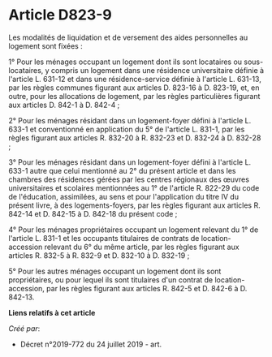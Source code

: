 # Article D823-9

Les modalités de liquidation et de versement des aides personnelles au logement sont fixées :

1° Pour les ménages occupant un logement dont ils sont locataires ou sous-locataires, y compris un logement dans une
résidence universitaire définie à l'article L. 631-12 et dans une résidence-service définie à l'article L. 631-13, par les
règles communes figurant aux articles D. 823-16 à D. 823-19, et, en outre, pour les allocations de logement, par les règles
particulières figurant aux articles D. 842-1 à D. 842-4 ;

2° Pour les ménages résidant dans un logement-foyer défini à l'article L. 633-1 et conventionné en application du 5° de
l'article L. 831-1, par les règles figurant aux articles R. 832-20 à R. 832-23 et D. 832-24 à D. 832-28 ;

3° Pour les ménages résidant dans un logement-foyer défini à l'article L. 633-1 autre que celui mentionné au 2° du présent
article et dans les chambres des résidences gérées par les centres régionaux des œuvres universitaires et scolaires
mentionnées au 1° de l'article R. 822-29 du code de l'éducation, assimilées, au sens et pour l'application du titre IV du
présent livre, à des logements-foyers, par les règles figurant aux articles R. 842-14 et D. 842-15 à D. 842-18 du présent
code ;

4° Pour les ménages propriétaires occupant un logement relevant du 1° de l'article L. 831-1 et les occupants titulaires de
contrats de location-accession relevant du 6° du même article, par les règles figurant aux articles R. 832-5 à R. 832-9 et D.
832-10 à D. 832-19 ;

5° Pour les autres ménages occupant un logement dont ils sont propriétaires, ou pour lequel ils sont titulaires d'un contrat
de location-accession, par les règles figurant aux articles R. 842-5 et D. 842-6 à D. 842-13.

**Liens relatifs à cet article**

_Créé par_:

  - Décret n°2019-772 du 24 juillet 2019 - art.
